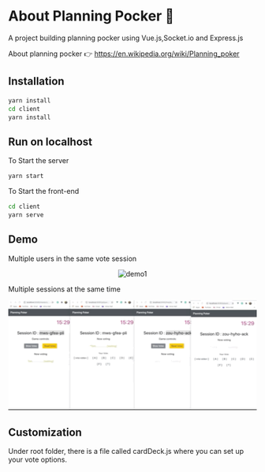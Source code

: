 # About Planning Pocker 🌄

A project building planning pocker using Vue.js,Socket.io and Express.js

About planning pocker 👉 https://en.wikipedia.org/wiki/Planning_poker

## Installation

```bash
yarn install
cd client
yarn install
```

## Run on localhost

To Start the server

```bash
yarn start
```

To Start the front-end

```bash
cd client
yarn serve
```

## Demo

Multiple users in the same vote session

<p align="center">
  <img src="./client/src/assets/Demo1.gif" width="750" title="demo1">
</p>

Multiple sessions at the same time

<p align="center">
  <img src="./client/src/assets/Demo2.gif" width="750" title="demo2">
</p>

## Customization

Under root folder, there is a file called cardDeck.js where you can set up your vote options.
